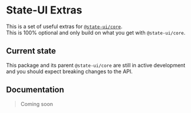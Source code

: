 # State-UI Extras

This is a set of useful extras for
[`@state-ui/core`](https://www.npmjs.com/package/@state-ui/core).  
This is 100% optional and only build on what you get with `@state-ui/core`.

## Current state

This package and its parent `@state-ui/core` are still in active development
and you should expect breaking changes to the API.

## Documentation

> Coming soon
